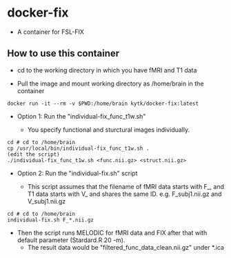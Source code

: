 # docker-fix

- A container for FSL-FIX


## How to use this container

- cd to the working directory in which you have fMRI and T1 data

- Pull the image and mount working directory as /home/brain in the container

```
docker run -it --rm -v $PWD:/home/brain kytk/docker-fix:latest
```

- Option 1: Run the "individual-fix_func_t1w.sh"

    - You specify functional and sturctural images individually.

```
cd # cd to /home/brain
cp /usr/local/bin/individual-fix_func_t1w.sh .
(edit the script)
./individual-fix_func_t1w.sh <func.nii.gz> <struct.nii.gz>
```

- Option 2: Run the "individual-fix.sh" script

    - This script assumes that the filename of fMRI data starts with F_, and T1 data starts with V_ and shares the same ID. e.g. F_subj1.nii.gz and V_subj1.nii.gz

```
cd # cd to /home/brain
individual-fix.sh F_*.nii.gz
```

- Then the script runs MELODIC for fMRI data and FIX after that with default parameter (Stardard.R 20 -m).
   - The result data would be "filtered_func_data_clean.nii.gz" under *.ica


